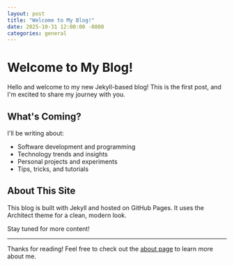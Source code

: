 ```yaml
---
layout: post
title: "Welcome to My Blog!"
date: 2025-10-31 12:00:00 -0800
categories: general
---
```


# Welcome to My Blog!

Hello and welcome to my new Jekyll-based blog! This is the first post, and I'm excited to share my journey with you.

## What's Coming?

I'll be writing about:
- Software development and programming
- Technology trends and insights
- Personal projects and experiments
- Tips, tricks, and tutorials

## About This Site

This blog is built with Jekyll and hosted on GitHub Pages. It uses the Architect theme for a clean, modern look.

Stay tuned for more content!

---

Thanks for reading! Feel free to check out the [about page](/about.html) to learn more about me.


